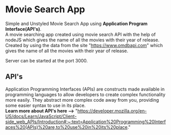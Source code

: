 # Movie Search App
Simple and Unstyled Movie Search App using  **Application Program Interface(API's)**.    
A movie searching app created using movie search API with the help of nodeJS which gives the name of all the movies with their year of release.    
Created by using the data from the site "https://www.omdbapi.com" which gives the name of all the movies with their year of release.     
          
Server can be started at the port 3000.

## API's
 Application Programming Interfaces (APIs) are constructs made available in programming languages to allow developers to create complex functionality more easily. They abstract more complex code away from you, providing some easier syntax to use in its place.       
**Learn more about API's here -->** "https://developer.mozilla.org/en-US/docs/Learn/JavaScript/Client-side_web_APIs/Introduction#:~:text=Application%20Programming%20Interfaces%20(APIs)%20are,to%20use%20in%20its%20place."
